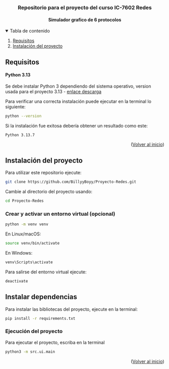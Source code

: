 <!-- Basado en -->
<!--
*** https://github.com/othneildrew/Best-README-Template/blob/master/BLANK_README.md
-->

<a id="readme-top"></a>

<h3 align="center">Repositorio para el proyecto del curso IC-7602 Redes</h3>
<h4 align="center">Simulador grafico de 6 protocolos</h3>

<!-- TABLE OF CONTENTS -->
<details open>
  <summary>Tabla de contenido</summary>
  <ol>
    <li>
      <a href="#requisitos">Requisitos</a>
    </li>
    <li>
      <a href="#instalación-del-proyecto">Instalación del proyecto</a>
    </li>
  </ol>
</details>

<!-- REQUIREMENTS -->

## Requisitos

#### Python 3.13

Se debe instalar Python 3 dependiendo del sistema operativo, version usada para el proyecto 3.13 - [enlace descarga](https://www.python.org/downloads)

Para verificar una correcta instalación puede ejecutar en la terminal lo siguiente:

```sh
python --version
```

Si la instalación fue exitosa debería obtener un resultado como este:

```sh
Python 3.13.7
```

<p align="right">(<a href="#readme-top">Volver al inicio</a>)</p>

<!-- APP CREATION -->

## Instalación del proyecto

Para utilizar este repositorio ejecute:

```sh
git clone https://github.com/BillyyBoyy/Proyecto-Redes.git
```

Cambie al directorio del proyecto usando:

```sh
cd Proyecto-Redes
```

### Crear y activar un entorno virtual (opcional)

```sh
python -m venv venv
```

En Linux/macOS:

```sh
source venv/bin/activate
```

En Windows:

```sh
venv\Scripts\activate
```

Para salirse del entorno virtual ejecute:

```sh
deactivate
```

## Instalar dependencias

Para instalar las bibliotecas del proyecto, ejecute en la terminal:

```sh
pip install -r requirements.txt
```

### Ejecución del proyecto

Para ejecutar el proyecto, escriba en la terminal

```sh
python3 -m src.ui.main
```

<p align="right">(<a href="#readme-top">Volver al inicio</a>)</p>

<!-- MARKDOWN LINKS & IMAGES -->
<!-- https://www.markdownguide.org/basic-syntax/#reference-style-links -->
